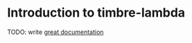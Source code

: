 # Introduction to timbre-lambda

TODO: write [great documentation](http://jacobian.org/writing/what-to-write/)
